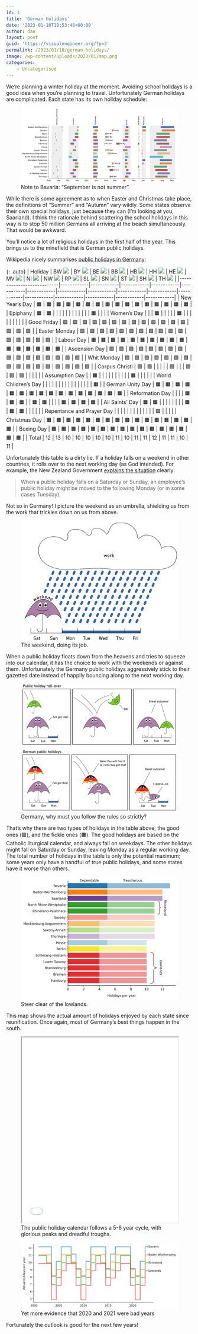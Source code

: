 ```yaml
---
id: 3
title: 'German holidays'
date: '2023-01-10T10:53:48+00:00'
author: dan
layout: post
guid: 'https://visualengineer.org/?p=3'
permalink: /2023/01/10/german-holidays/
image: /wp-content/uploads/2023/01/map.png
categories:
    - Uncategorised
---
```



We’re planning a winter holiday at the moment. Avoiding school holidays is a good idea when you’re planning to travel. Unfortunately German holidays are complicated. Each state has its own holiday schedule:

<figure>
<img src="/assets/2023/01/school-holidays.png">
<figcaption>
Note to Bavaria: “September is not summer”.
</figcaption>
</figure>

While there is some agreement as to when Easter and Christmas take place, the definitions of “Summer” and “Autumn” vary wildly. Some states observe their own special holidays, just because they can (I’m looking at you, Saarland). I think the rationale behind scattering the school holidays in this way is to stop 50 million Germans all arriving at the beach simultaneously. That would be awkward.

You’ll notice a lot of religious holidays in the first half of the year. This brings us to the minefield that is German public holidays.

Wikipedia nicely summarises [public holidays in Germany](https://en.wikipedia.org/wiki/Public_holidays_in_Germany):

{: .auto}
| Holiday                   | BW ![][bw] | BY ![][by] | BE ![][be] | BB ![][bb] | HB ![][hb] | HH ![][hh] | HE ![][he] | MV ![][mv] | NI ![][ni] | NW ![][nw] | RP ![][rp] | SL ![][sl] | SN ![][sn] | ST ![][st] | SH ![][sh] | TH ![][th] |
|---------------------------|------------|------------|------------|------------|------------|------------|------------|------------|------------|------------|------------|------------|------------|------------|------------|------------|
| New Year’s Day            | 🟧         | 🟧         | 🟧         | 🟧         | 🟧         | 🟧         | 🟧         | 🟧         | 🟧         | 🟧         | 🟧         | 🟧         | 🟧         | 🟧         | 🟧         | 🟧         |
| Epiphany                  | 🟧         | 🟧         |            |            |            |            |            |            |            |            |            |            |            | 🟧         |            |            |
| Women’s Day               |            |            | 🟧         |            |            |            |            | 🟧         |            |            |            |            |            |            |            |            |
| Good Friday               | 🟩         | 🟩         | 🟩         | 🟩         | 🟩         | 🟩         | 🟩         | 🟩         | 🟩         | 🟩         | 🟩         | 🟩         | 🟩         | 🟩         | 🟩         | 🟩         |
| Easter Monday             | 🟩         | 🟩         | 🟩         | 🟩         | 🟩         | 🟩         | 🟩         | 🟩         | 🟩         | 🟩         | 🟩         | 🟩         | 🟩         | 🟩         | 🟩         | 🟩         |
| Labour Day                | 🟧         | 🟧         | 🟧         | 🟧         | 🟧         | 🟧         | 🟧         | 🟧         | 🟧         | 🟧         | 🟧         | 🟧         | 🟧         | 🟧         | 🟧         | 🟧         |
| Ascension Day             | 🟩         | 🟩         | 🟩         | 🟩         | 🟩         | 🟩         | 🟩         | 🟩         | 🟩         | 🟩         | 🟩         | 🟩         | 🟩         | 🟩         | 🟩         | 🟩         |
| Whit Monday               | 🟩         | 🟩         | 🟩         | 🟩         | 🟩         | 🟩         | 🟩         | 🟩         | 🟩         | 🟩         | 🟩         | 🟩         | 🟩         | 🟩         | 🟩         | 🟩         |
| Corpus Christi            | 🟩         | 🟩         |            |            |            |            | 🟩         |            |            | 🟩         | 🟩         | 🟩         |            |            |            |            |
| Assumption Day            |            | 🟧         |            |            |            |            |            |            |            |            |            | 🟧         |            |            |            |            |
| World Children’s Day      |            |            |            |            |            |            |            |            |            |            |            |            |            |            |            | 🟧         |
| German Unity Day          | 🟧         | 🟧         | 🟧         | 🟧         | 🟧         | 🟧         | 🟧         | 🟧         | 🟧         | 🟧         | 🟧         | 🟧         | 🟧         | 🟧         | 🟧         | 🟧         |
| Reformation Day           |            |            |            | 🟧         | 🟧         | 🟧         |            | 🟧         | 🟧         |            |            |            | 🟧         | 🟧         | 🟧         | 🟧         |
| All Saints’ Day           | 🟧         | 🟧         |            |            |            |            |            |            |            | 🟧         | 🟧         | 🟧         |            |            |            |            |
| Repentance and Prayer Day |            |            |            |            |            |            |            |            |            |            |            |            | 🟩         |            |            |            |
| Christmas Day             | 🟧         | 🟧         | 🟧         | 🟧         | 🟧         | 🟧         | 🟧         | 🟧         | 🟧         | 🟧         | 🟧         | 🟧         | 🟧         | 🟧         | 🟧         | 🟧         |
| Boxing Day                | 🟧         | 🟧         | 🟧         | 🟧         | 🟧         | 🟧         | 🟧         | 🟧         | 🟧         | 🟧         | 🟧         | 🟧         | 🟧         | 🟧         | 🟧         | 🟧         |
| Total                     | 12         | 13         | 10         | 10         | 10         | 10         | 10         | 11         | 10         | 11         | 11         | 12         | 11         | 11         | 10         | 11         |


Unfortunately this table is a dirty lie. If a holiday falls on a weekend in other countries, it rolls over to the next working day (as God intended). For example, the New Zealand Government [explains the situation](https://www.employment.govt.nz/leave-and-holidays/public-holidays/public-holidays-falling-on-a-weekend/) clearly:

> When a public holiday falls on a Saturday or Sunday, an employee’s public holiday might be moved to the following Monday (or in some cases Tuesday).

Not so in Germany! I picture the weekend as an umbrella, shielding us from the work that trickles down on us from above.

<figure>
<img src="/assets/2023/01/weekend-cloud.png" class="w-500">
<figcaption>The weekend, doing its job.</figcaption>
</figure>

When a public holiday floats down from the heavens and tries to squeeze into our calendar, it has the choice to work with the weekends or against them. Unfortunately the Germany public holidays aggressively stick to their gazetted date instead of happily bouncing along to the next working day.

<figure>
<img src="/assets/2023/01/umbrellas.png" class="w-600">
<figcaption>
Germany, why must you follow the rules so strictly?
</figcaption>
</figure>

That’s why there are two types of holidays in the table above; the good ones (🟩), and the fickle ones (🟧). The good holidays are based on the Catholic liturgical calendar, and always fall on weekdays. The other holidays might fall on Saturday or Sunday, leaving Monday as a regular working day. The total number of holidays in the table is only the potential maximum; some years only have a handful of true public holidays, and some states have it worse than others.

<figure>
<img src="/assets/2023/01/bars.png" class="w-600">
<figcaption>
Steer clear of the lowlands.
</figcaption>
</figure>

This map shows the actual amount of holidays enjoyed by each state since reunification. Once again, most of Germany’s best things happen in the south.

<figure>
<iframe height="500px" link="false" logo="false" modebar="false" src="/assets/2023/01/german-state-holidays.html" width="100%" style="padding-bottom: 0px;"></iframe>
<figcaption>
The public holiday calendar follows a 5-6 year cycle, with glorious peaks and dreadful troughs.
</figcaption>
</figure>


<figure>
<img src="/assets/2023/01/lines.png">
<figcaption>
Yet more evidence that 2020 and 2021 were bad years
</figcaption>
</figure>

Fortunately the outlook is good for the next few years!

[bw]: https://upload.wikimedia.org/wikipedia/commons/thumb/5/5c/Flag_of_Baden-W%C3%BCrttemberg.svg/23px-Flag_of_Baden-W%C3%BCrttemberg.svg.png
[by]: https://upload.wikimedia.org/wikipedia/commons/thumb/2/20/Flag_of_Bavaria_%28lozengy%29.svg/23px-Flag_of_Bavaria_%28lozengy%29.svg.png
[be]: https://upload.wikimedia.org/wikipedia/commons/thumb/e/ec/Flag_of_Berlin.svg/23px-Flag_of_Berlin.svg.png
[bb]: https://upload.wikimedia.org/wikipedia/commons/thumb/0/01/Flag_of_Brandenburg.svg/23px-Flag_of_Brandenburg.svg.png
[hb]: https://upload.wikimedia.org/wikipedia/commons/thumb/0/0e/Flag_of_Bremen.svg/23px-Flag_of_Bremen.svg.png
[hh]: https://upload.wikimedia.org/wikipedia/commons/thumb/7/74/Flag_of_Hamburg.svg/23px-Flag_of_Hamburg.svg.png
[he]: https://upload.wikimedia.org/wikipedia/commons/thumb/f/f7/Flag_of_Hesse.svg/23px-Flag_of_Hesse.svg.png
[mv]: https://upload.wikimedia.org/wikipedia/commons/thumb/8/81/Flag_of_Lower_Saxony.svg/23px-Flag_of_Lower_Saxony.svg.png
[ni]: https://upload.wikimedia.org/wikipedia/commons/thumb/c/ce/Flag_of_Mecklenburg-Western_Pomerania.svg/23px-Flag_of_Mecklenburg-Western_Pomerania.svg.png
[nw]: https://upload.wikimedia.org/wikipedia/commons/thumb/8/84/Flag_of_North_Rhine-Westphalia.svg/23px-Flag_of_North_Rhine-Westphalia.svg.png
[rp]: https://upload.wikimedia.org/wikipedia/commons/thumb/b/b7/Flag_of_Rhineland-Palatinate.svg/23px-Flag_of_Rhineland-Palatinate.svg.png
[sl]: https://upload.wikimedia.org/wikipedia/commons/thumb/f/f7/Flag_of_Saarland.svg/23px-Flag_of_Saarland.svg.png
[sn]: https://upload.wikimedia.org/wikipedia/commons/thumb/c/c2/Flag_of_Saxony-Anhalt_%28state%29.svg/23px-Flag_of_Saxony-Anhalt_%28state%29.svg.png
[st]: https://upload.wikimedia.org/wikipedia/commons/thumb/f/fd/Flag_of_Saxony.svg/23px-Flag_of_Saxony.svg.png
[sh]: https://upload.wikimedia.org/wikipedia/commons/thumb/b/b4/Flag_of_Schleswig-Holstein.svg/23px-Flag_of_Schleswig-Holstein.svg.png
[th]: https://upload.wikimedia.org/wikipedia/commons/thumb/b/bd/Flag_of_Thuringia.svg/23px-Flag_of_Thuringia.svg.png
